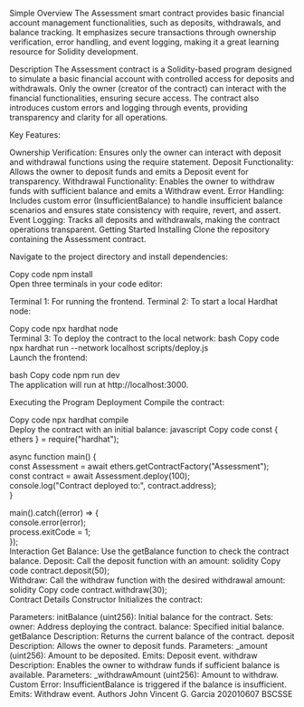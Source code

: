 Simple Overview
The Assessment smart contract provides basic financial account management functionalities, such as deposits, withdrawals, and balance tracking. It emphasizes secure transactions through ownership verification, error handling, and event logging, making it a great learning resource for Solidity development.

Description
The Assessment contract is a Solidity-based program designed to simulate a basic financial account with controlled access for deposits and withdrawals. Only the owner (creator of the contract) can interact with the financial functionalities, ensuring secure access. The contract also introduces custom errors and logging through events, providing transparency and clarity for all operations.

Key Features:

Ownership Verification: Ensures only the owner can interact with deposit and withdrawal functions using the require statement.
Deposit Functionality: Allows the owner to deposit funds and emits a Deposit event for transparency.
Withdrawal Functionality: Enables the owner to withdraw funds with sufficient balance and emits a Withdraw event.
Error Handling: Includes custom error (InsufficientBalance) to handle insufficient balance scenarios and ensures state consistency with require, revert, and assert.
Event Logging: Tracks all deposits and withdrawals, making the contract operations transparent.
Getting Started
Installing
Clone the repository containing the Assessment contract.

Navigate to the project directory and install dependencies:


Copy code
npm install  
Open three terminals in your code editor:

Terminal 1: For running the frontend.
Terminal 2: To start a local Hardhat node:

Copy code
npx hardhat node  
Terminal 3: To deploy the contract to the local network:
bash
Copy code
npx hardhat run --network localhost scripts/deploy.js  
Launch the frontend:

bash
Copy code
npm run dev  
The application will run at http://localhost:3000.

Executing the Program
Deployment
Compile the contract:

Copy code
npx hardhat compile  
Deploy the contract with an initial balance:
javascript
Copy code
const { ethers } = require("hardhat");  

async function main() {  
    const Assessment = await ethers.getContractFactory("Assessment");  
    const contract = await Assessment.deploy(100);  
    console.log("Contract deployed to:", contract.address);  
}  

main().catch((error) => {  
    console.error(error);  
    process.exitCode = 1;  
});  
Interaction
Get Balance: Use the getBalance function to check the contract balance.
Deposit: Call the deposit function with an amount:
solidity
Copy code
contract.deposit(50);  
Withdraw: Call the withdraw function with the desired withdrawal amount:
solidity
Copy code
contract.withdraw(30);  
Contract Details
Constructor
Initializes the contract:

Parameters:
initBalance (uint256): Initial balance for the contract.
Sets:
owner: Address deploying the contract.
balance: Specified initial balance.
getBalance
Description: Returns the current balance of the contract.
deposit
Description: Allows the owner to deposit funds.
Parameters:
_amount (uint256): Amount to be deposited.
Emits:
Deposit event.
withdraw
Description: Enables the owner to withdraw funds if sufficient balance is available.
Parameters:
_withdrawAmount (uint256): Amount to withdraw.
Custom Error:
InsufficientBalance is triggered if the balance is insufficient.
Emits:
Withdraw event.
Authors
John Vincent G. Garcia
202010607 BSCSSE
